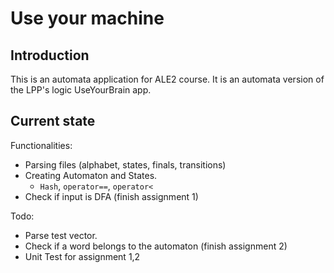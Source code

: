 # Use your machine 

## Introduction
This is an automata application for ALE2 course.
It is an automata version of the LPP's logic UseYourBrain app.

## Current state
Functionalities:
- Parsing files (alphabet, states, finals, transitions)
- Creating Automaton and States.
    -   ```Hash```, ```operator==```, ```operator<```
- Check if input is DFA (finish assignment 1)

Todo: 
- Parse test vector.
- Check if a word belongs to the automaton (finish assignment 2)
- Unit Test for assignment 1,2